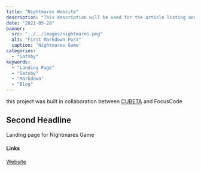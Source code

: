 ```yaml
---
title: "Nightmares Website"
description: "This description will be used for the article listing and search results on Google."
date: "2021-05-28"
banner:
  src: "../../images/nightmares.png"
  alt: "First Markdown Post"
  caption: 'Nightmares Game'
categories:
  - "Gatsby"
keywords:
  - "Landing Page"
  - "Gatsby"
  - "Markdown"
  - "Blog"
---
```


this project was built in collaboration between <u><a href="https://cubeta.io/">CUBETA</a></u> and FocusCode
## Second Headline

Landing page for Nightmares Game 

#### Links

<u><a href="http://nightmares-game.com">Website</a></u>

